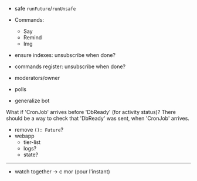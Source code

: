 - safe `runFuture`/`runUnsafe`

- Commands:
  - Say
  - Remind
  - Img

- ensure indexes: unsubscribe when done?
- commands register: unsubscribe when done?

- moderators/owner
- polls
- generalize bot

What if 'CronJob' arrives before 'DbReady' (for activity status)? There should be a way to check that 'DbReady' was sent, when 'CronJob' arrives.

- remove `(): Future`?
- webapp
  - tier-list
  - logs?
  - state?

---

- watch together -> c mor (pour l'instant)
